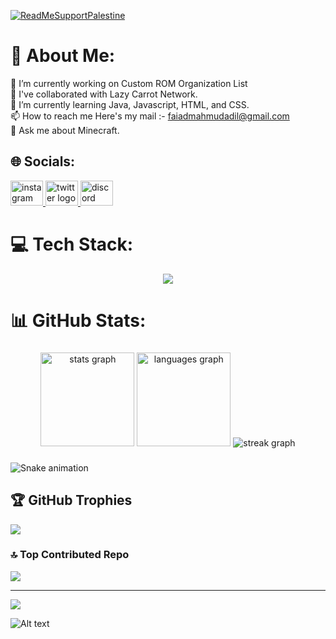 [![ReadMeSupportPalestine](https://raw.githubusercontent.com/Safouene1/support-palestine-banner/master/banner-support.svg)](https://techforpalestine.org/learn-more)

# 💫 About Me:
🔭 I’m currently working on Custom ROM Organization List<br>👯 I've collaborated with Lazy Carrot Network.<br>🌱 I’m currently learning Java, Javascript, HTML, and CSS.<br>📫 How to reach me Here's my mail :- faiadmahmudadil@gmail.com<br>💬 Ask me about Minecraft.


## 🌐 Socials:
<div align="left">
  <a href="https://www.instagram.com/certified_valochele/" target="_blank">
    <img src="https://raw.githubusercontent.com/maurodesouza/profile-readme-generator/master/src/assets/icons/social/instagram/default.svg" width="52" height="40" alt="instagram logo"  />
  </a>
  <a href="https://x.com/_itz_rj_" target="_blank">
    <img src="https://raw.githubusercontent.com/maurodesouza/profile-readme-generator/master/src/assets/icons/social/twitter/default.svg" width="52" height="40" alt="twitter logo"  />
  </a>
  <a href="https://discordapp.com/users/722033282631467069" target="_blank">
    <img src="https://raw.githubusercontent.com/maurodesouza/profile-readme-generator/master/src/assets/icons/social/discord/default.svg" width="52" height="40" alt="discord logo"  />
  </a>
</div>

# 💻 Tech Stack:
<p align="center">
  <a href="https://skillicons.dev">
    <img src="https://skillicons.dev/icons?i=ae,androidstudio,au,autocad,aws,azure,bash,blender,c,cs,cpp,cloudflare,css,discord,bots,discordjs,docker,dotnet,eclipse,express,flutter,gcp,git,github,githubactions,gitlab,gmail,gradle,heroku,html,idea,instagram,java,js,jenkins,kali,kotlin,linux,maven,mongodb,mysql,netlify,nextjs,nodejs,npm,ps,powershell,pr,py,react,sqlite,twitter,ts,ubuntu,unity,unreal,windows,wordpress,yarn" />
  </a>
</p>

# 📊 GitHub Stats:

###

<div align="center">
  <img src="https://github-readme-stats.vercel.app/api?username=itz-rj-here&hide_title=false&hide_rank=false&show_icons=true&include_all_commits=true&count_private=true&disable_animations=false&theme=dracula&locale=en&hide_border=false&order=1" height="150" alt="stats graph"  />
  <img src="https://github-readme-stats.vercel.app/api/top-langs?username=itz-rj-here&locale=en&hide_title=false&layout=compact&card_width=320&langs_count=5&theme=dracula&hide_border=false&order=2" height="150" alt="languages graph"  />
  <img src="https://github-readme-streak-stats.herokuapp.com/?user=itz-rj-here&theme=dark&hide_border=false" alt="streak graph"  />
</div>

###

<img src="https://raw.githubusercontent.com/itz-rj-here/itz-rj-here/output/snake.svg" alt="Snake animation" />

###
## 🏆 GitHub Trophies
![](https://github-profile-trophy.vercel.app/?username=itz-rj-here&theme=radical&no-frame=false&no-bg=false&margin-w=4)

### 🔝 Top Contributed Repo
![](https://github-contributor-stats.vercel.app/api?username=itz-rj-here&limit=5&theme=dark&combine_all_yearly_contributions=true)

---
[![](https://visitcount.itsvg.in/api?id=itz-rj-here&icon=8&color=1)](https://visitcount.itsvg.in)

![Alt text](https://spotify-recently-played-readme.vercel.app/api?user=a7r52y0t8w4zrxechxzgljpa4)
